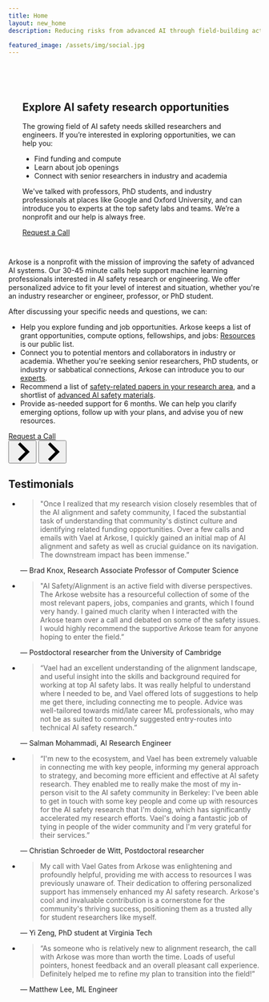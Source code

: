 ```yaml
---
title: Home
layout: new_home
description: Reducing risks from advanced AI through field-building activities

featured_image: /assets/img/social.jpg
---
```


<section id="banner" class="major">
  <div class="arkose-banner" style="background-image: url('{{ '/assets/images/arkose-banner.jpg' | relative_url }}')"></div>
  <div class="row xs-padding-1 banner-inner">
    <div class="4u -4u 6u(xxlarge) -3u(xxlarge) 8u(large) -2u(large) 10u(medium) -1u(medium) 12u(small) 0u(small)" style="position: relative; padding: 2em;">
      <div class="background">&nbsp;</div>
      <h1 class="display-1">Explore AI safety research opportunities</h1>
      <p>The growing field of AI safety needs skilled researchers and engineers. If you’re interested in exploring opportunities, we can help you:</p>
      <ul>
        <li>Find funding and compute</li>
        <li>Learn about job openings</li>
        <li>Connect with senior researchers in industry and academia</li>
      </ul>
      <p>We've talked with professors, PhD students, and industry professionals at places like Google and Oxford University, and can introduce you to experts at the top safety labs and teams. We’re a nonprofit and our help is always free.</p>
      <div class="banner-button-container">
        <a href="{{site.applyurl}}" class="button banner-button request-call-button">
          Request a Call
        </a>
      </div>
    </div>
  </div>
</section>

<div class="section">
  <div class="inner">
      <p>Arkose is a nonprofit with the mission of improving the safety of advanced AI systems. Our 30-45 minute calls help support machine learning professionals interested in AI safety research or engineering. We offer personalized advice to fit your level of interest and situation, whether you're an industry researcher or engineer, professor, or PhD student.</p>
      <p>After discussing your specific needs and questions, we can:</p>
		<ul>
		<li>Help you explore funding and job opportunities. Arkose keeps a list of grant opportunities, compute options, fellowships, and jobs: <a href="resources">Resources</a> is our public list.</li>
		<li>Connect you to potential mentors and collaborators in industry or academia. Whether you're seeking senior researchers, PhD students, or industry or sabbatical connections, Arkose can introduce you to our <a href="about#experts">experts</a>.</li>
		<li>Recommend a list of <a href="papers">safety-related papers in your research area</a>, and a shortlist of <a href="resources#ai_safety">advanced AI safety materials</a>.</li>
		<li>Provide as-needed support for 6 months. We can help you clarify emerging options, follow up with your plans, and advise you of new resources.</li>  
		</ul>
      <a href="{{site.applyurl}}" class="button special request-call-button fit">Request a Call</a>
  </div>
</div>



<!-- <div class="section bg-gray">
  <div class="inner">
      <div class="row align-items-center">
</div>
  </div>
</div>

<div class="section">
  <div class="inner">
    <h3>About the Team</h3>
  </div>
</div> -->

<div class="section hero">
  <div class="inner inner-wide">
    <div class="glide">
      <div class="glide__arrows" data-glide-el="controls">
        <button class="glide__arrow glide__arrow--left" data-glide-dir="<">
          <svg xmlns="http://www.w3.org/2000/svg" viewBox="0 0 40 40" width="40" height="40" focusable="false"><path d="m15.5 0.932-4.3 4.38 14.5 14.6-14.5 14.5 4.3 4.4 14.6-14.6 4.4-4.3-4.4-4.4-14.6-14.6z"></path></svg>
        </button>
        <button class="glide__arrow glide__arrow--right" data-glide-dir=">">
          <svg xmlns="http://www.w3.org/2000/svg" viewBox="0 0 40 40" width="40" height="40" focusable="false"><path d="m15.5 0.932-4.3 4.38 14.5 14.6-14.5 14.5 4.3 4.4 14.6-14.6 4.4-4.3-4.4-4.4-14.6-14.6z"></path></svg>
        </button>
      </div>
      <h2>Testimonials</h2>
      <div class="glide__track" data-glide-el="track">
        <ul class="glide__slides">
          <li class="glide__slide">
            <blockquote class="testimonial">"Once I realized that my research vision closely resembles that of the AI alignment and safety community, I faced the substantial task of understanding that community's distinct culture and identifying related funding opportunities. Over a few calls and emails with Vael at Arkose, I quickly gained an initial map of AI alignment and safety as well as crucial guidance on its navigation. The downstream impact has been immense.”</blockquote>
            — Brad Knox, Research Associate Professor of Computer Science
          </li>
          <li class="glide__slide">
            <blockquote class="testimonial">"AI Safety/Alignment is an active field with diverse perspectives. The Arkose website has a resourceful collection of some of the most relevant papers, jobs, companies and grants, which I found very handy. I gained much clarity when I interacted with the Arkose team over a call and debated on some of the safety issues. I would highly recommend the supportive Arkose team for anyone hoping to enter the field.” </blockquote>
            — Postdoctoral researcher from the University of Cambridge
          </li>
          <li class="glide__slide">
            <blockquote class="testimonial">“Vael had an excellent understanding of the alignment landscape, and useful insight into the skills and background required for working at top AI safety labs. It was really helpful to understand where I needed to be, and Vael offered lots of suggestions to help me get there, including connecting me to people. Advice was well-tailored towards mid/late career ML professionals, who may not be as suited to commonly suggested entry-routes into technical AI safety research.”</blockquote>
            — Salman Mohammadi, AI Research Engineer
          </li>
          <li class="glide__slide">
            <blockquote class="testimonial">“I'm new to the ecosystem, and Vael has been extremely valuable in connecting me with key people, informing my general approach to strategy, and becoming more efficient and effective at AI safety research. They enabled me to really make the most of my in-person visit to the AI safety community in Berkeley: I've been able to get in touch with some key people and come up with resources for the AI safety research that I'm doing, which has significantly accelerated my research efforts. Vael's doing a fantastic job of tying in people of the wider community and I'm very grateful for their services.”</blockquote>
            — Christian Schroeder de Witt, Postdoctoral researcher
          </li>
          <li class="glide__slide">
            <blockquote class="testimonial">My call with Vael Gates from Arkose was enlightening and profoundly helpful, providing me with access to resources I was previously unaware of. Their dedication to offering personalized support has immensely enhanced my AI safety research. Arkose's cool and invaluable contribution is a cornerstone for the community's thriving success, positioning them as a trusted ally for student researchers like myself.</blockquote> — Yi Zeng, PhD student at Virginia Tech
          </li>
          <li class="glide__slide">
            <blockquote class="testimonial">“As someone who is relatively new to alignment research, the call with Arkose was more than worth the time. Loads of useful pointers, honest feedback and an overall pleasant call experience. Definitely helped me to refine my plan to transition into the field!”</blockquote> — Matthew Lee, ML Engineer
          </li>
        </ul>
      </div>
    </div>
  </div>
</div>

<script>
  new Glide('.glide', {
    gap: 100,
    perView: 2,
    breakpoints: {
      1720: {
        perView: 1
      }
    }
  }).mount()
</script>

